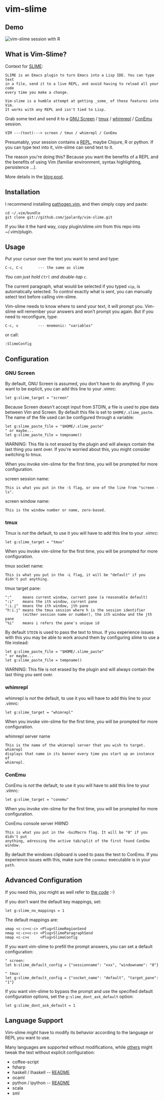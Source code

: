 vim-slime
=========

Demo
------------

![vim-slime session with R](assets/vim-slime.gif)


What is Vim-Slime?
------------------

Context for [SLIME](https://en.wikipedia.org/wiki/SLIME):

    SLIME is an Emacs plugin to turn Emacs into a Lisp IDE. You can type text
    in a file, send it to a live REPL, and avoid having to reload all your code
    every time you make a change.

    Vim-slime is a humble attempt at getting _some_ of these features into Vim.
    It works with any REPL and isn't tied to Lisp.

Grab some text and send it to a [GNU Screen](http://www.gnu.org/software/screen/) / [tmux](http://tmux.sourceforge.net/) / [whimrepl](https://github.com/malyn/lein-whimrepl) / [ConEmu](http://conemu.github.io/) session.

    VIM ---(text)---> screen / tmux / whimrepl / ConEmu

Presumably, your session contains a [REPL](http://en.wikipedia.org/wiki/REPL), maybe Clojure, R or python. If you can type text into it, vim-slime can send text to it.

The reason you're doing this? Because you want the benefits of a REPL and the benefits of using Vim (familiar environment, syntax highlighting, persistence ...).

More details in the [blog post](http://technotales.wordpress.com/2007/10/03/like-slime-for-vim/).


Installation
------------

I recommend installing [pathogen.vim](https://github.com/tpope/vim-pathogen), and
then simply copy and paste:

    cd ~/.vim/bundle
    git clone git://github.com/jpalardy/vim-slime.git

If you like it the hard way, copy plugin/slime.vim from this repo into ~/.vim/plugin.


Usage
-------------

Put your cursor over the text you want to send and type:

    C-c, C-c       --- the same as slime

_You can just hold `Ctrl` and double-tap `c`._

The current paragraph, what would be selected if you typed `vip`, is automatically
selected. To control exactly what is sent, you can manually select text before calling vim-slime.

Vim-slime needs to know where to send your text, it will prompt you. Vim-slime
will remember your answers and won't prompt you again. But if you need to
reconfigure, type:

    C-c, v         --- mnemonic: "variables"

or call:

    :SlimeConfig


Configuration
-------------

### GNU Screen

By default, GNU Screen is assumed, you don't have to do anything. If you want
to be explicit, you can add this line to your .vimrc:

    let g:slime_target = "screen"

Because Screen doesn't accept input from STDIN, a file is used to pipe data
between Vim and Screen. By default this file is set to `$HOME/.slime_paste`.
The name of the file used can be configured through a variable:

    let g:slime_paste_file = "$HOME/.slime_paste"
    " or maybe...
    let g:slime_paste_file = tempname()

WARNING: This file is not erased by the plugin and will always contain the last thing
you sent over. If you're worried about this, you might consider switching to tmux.

When you invoke vim-slime for the first time, you will be prompted for more configuration.

screen session name:

    This is what you put in the -S flag, or one of the line from "screen -ls".

screen window name:

    This is the window number or name, zero-based.


### tmux

Tmux is *not* the default, to use it you will have to add this line to your .vimrc:

    let g:slime_target = "tmux"

When you invoke vim-slime for the first time, you will be prompted for more configuration.

tmux socket name:

    This is what you put in the -L flag, it will be "default" if you didn't put anything.

tmux target pane:

    ":"     means current window, current pane (a reasonable default)
    ":i"    means the ith window, current pane
    ":i.j"  means the ith window, jth pane
    "h:i.j" means the tmux session where h is the session identifier
            (either session name or number), the ith window and the jth pane
    "%i"    means i refers the pane's unique id

By default `STDIN` is used to pass the text to tmux. If you experience issues
with this you may be able to work around them by configuring slime to use a
file instead:

    let g:slime_paste_file = "$HOME/.slime_paste"
    " or maybe...
    let g:slime_paste_file = tempname()

WARNING: This file is not erased by the plugin and will always contain the last thing
you sent over.


### whimrepl

whimrepl is *not* the default, to use it you will have to add this line to your .vimrc:

    let g:slime_target = "whimrepl"

When you invoke vim-slime for the first time, you will be prompted for more configuration.

whimrepl server name

    This is the name of the whimrepl server that you wish to target.  whimrepl
    displays that name in its banner every time you start up an instance of
    whimrepl.

### ConEmu

ConEmu is *not* the default, to use it you will have to add this line to your .vimrc:

    let g:slime_target = "conemu"

When you invoke vim-slime for the first time, you will be prompted for more
configuration.

ConEmu console server HWND

    This is what you put in the -GuiMacro flag. It will be "0" if you didn't put
    anything, adressing the active tab/split of the first found ConEmu window.

By default the windows clipboard is used to pass the text to ConEmu. If you
experience issues with this, make sure the `conemuc` executable is in your
`path`.

Advanced Configuration
----------------------

If you need this, you might as well refer to [the code](https://github.com/jpalardy/vim-slime/blob/master/plugin/slime.vim#L233-L245) :-)

If you don't want the default key mappings, set:

    let g:slime_no_mappings = 1

The default mappings are:

    xmap <c-c><c-c> <Plug>SlimeRegionSend
    nmap <c-c><c-c> <Plug>SlimeParagraphSend
    nmap <c-c>v     <Plug>SlimeConfig

If you want vim-slime to prefill the prompt answers, you can set a default configuration:

    " screen:
    let b:slime_default_config = {"sessionname": "xxx", "windowname": "0"}

    " tmux:
    let g:slime_default_config = {"socket_name": "default", "target_pane": "1"}

If you want vim-slime to bypass the prompt and use the specified default configuration options, set the `g:slime_dont_ask_default` option:

    let g:slime_dont_ask_default = 1



Language Support
----------------

Vim-slime _might_ have to modify its behavior according to the language or REPL
you want to use.

Many languages are supported without modifications, while [others](ftplugin)
might tweak the text without explicit configuration:

  * coffee-script
  * fsharp
  * haskell / lhaskell -- [README](ftplugin/haskell)
  * ocaml
  * python / ipython -- [README](ftplugin/python)
  * scala
  * sml
